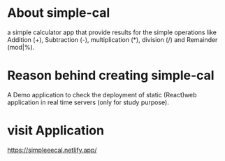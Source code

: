 # About simple-cal
  a simple calculator app that provide results for the simple operations like Addition (+), Subtraction (-), multiplication (*), division (/) and Remainder (mod|%).


# Reason behind creating simple-cal
  A Demo application to check the deployment of static (React)web application in real time servers (only for study purpose).

# visit Application
  https://simpleeecal.netlify.app/
